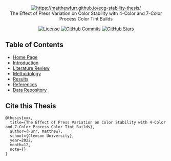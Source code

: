<p align="center">
  <a href="https://matthewfurr.github.io/ecg-stability-thesis/" target="_blank">
    <img src="https://matthewfurr.github.io/vuepress-test/pms-guide.svg" alt="https://matthewfurr.github.io/ecg-stability-thesis/"><br/>
  </a>
    The Effect of Press Variation on Color Stability with 4-Color and 7-Color Process Color Tint Builds
</p>

<p align="center">
    <a href="https://github.com/matthewfurr/ecg-stability-thesis/blob/publish/LICENSE"><img src="https://img.shields.io/github/license/matthewfurr/ecg-stability-thesis" alt="License"></a>
    <a href="https://github.com/matthewfurr/ecg-stability-thesis"><img alt="GitHub Commits" src="https://img.shields.io/github/last-commit/matthewfurr/ecg-stability-thesis"></a>
    <a href="https://github.com/matthewfurr/ecg-stability-thesis"><img src="https://img.shields.io/github/stars/matthewfurr/ecg-stability-thesis" alt="GitHub Stars"></a>
</p>

## Table of Contents

* [Home Page](https://matthewfurr.github.io/ecg-stability-thesis/docs/)
* [Introduction](https://matthewfurr.github.io/ecg-stability-thesis/docs/intro/)
* [Literature Review](https://matthewfurr.github.io/ecg-stability-thesis/docs/litreview)
* [Methodology](https://matthewfurr.github.io/ecg-stability-thesis/docs/methodology/)
* [Results](https://matthewfurr.github.io/ecg-stability-thesis/docs/results/)
* [References](https://matthewfurr.github.io/ecg-stability-thesis/docs/references/)
* [Data Repository](https://github.com/matthewfurr/ecg-stability-data)

## Cite this Thesis

```
@thesis{xxx,
  title={The Effect of Press Variation on Color Stability with 4-Color and 7-Color Process Color Tint Builds},
  author={Furr, Matthew},
  school={Clemson University},
  year=2022,
  month=12,
  note={}
}
```
